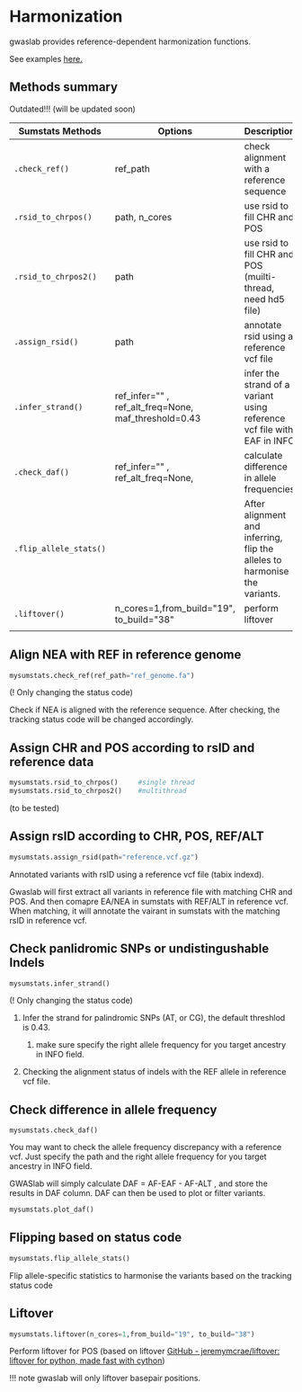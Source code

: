 # Harmonization

gwaslab provides reference-dependent harmonization functions.

See examples [here.](https://cloufield.github.io/gwaslab/harmonization_workflow/)

## Methods summary
Outdated!!! (will be updated soon)

| Sumstats Methods       | Options                                               | Description                                                                |
| ---------------------- | ----------------------------------------------------- | -------------------------------------------------------------------------- |
| `.check_ref()`         | ref_path                                              | check alignment with a reference sequence                                  |
| `.rsid_to_chrpos()`    | path, n_cores                                         | use rsid to fill CHR and POS                                               |
| `.rsid_to_chrpos2()`   | path                                                  | use rsid to fill CHR and POS (muilti-thread, need hd5 file)                |
| `.assign_rsid()`       | path                                                  | annotate rsid using a reference vcf file                                   |
| `.infer_strand()`      | ref_infer="" , ref_alt_freq=None,  maf_threshold=0.43 | infer the strand of a variant using reference vcf file with EAF in INFO    |
| `.check_daf()`         | ref_infer="" , ref_alt_freq=None,                     | calculate difference in allele frequencies                                 |
| `.flip_allele_stats()` |                                                       | After alignment and inferring, flip the alleles to harmonise the variants. |
| `.liftover()`          | n_cores=1,from_build="19", to_build="38"              | perform liftover                                                           |
|                        |                                                       |                                                                            |

## Align NEA with REF in reference genome

```python
mysumstats.check_ref(ref_path="ref_genome.fa")
```

(! Only changing the status code) 

Check if NEA is aligned with the reference sequence. After checking, the tracking status code will be changed accordingly.   

## Assign CHR and POS according to rsID and reference data

```python
mysumstats.rsid_to_chrpos()     #single thread
mysumstats.rsid_to_chrpos2()    #multithread
```

(to be tested)

## Assign rsID according to CHR, POS, REF/ALT

```python
mysumstats.assign_rsid(path="reference.vcf.gz")
```

Annotated variants with rsID using a reference vcf file (tabix indexd).

Gwaslab will first extract all variants in reference file with matching CHR and POS. And then comapre EA/NEA in sumstats with REF/ALT in reference vcf. When matching, it will annotate the vairant in sumstats with the matching rsID in reference vcf.  

## Check panlidromic SNPs or undistingushable Indels

```python
mysumstats.infer_strand()
```

(! Only changing the status code)

1. Infer the strand for palindromic SNPs (AT, or CG), the default threshlod is 0.43. 
   
   1. make sure specify the right allele frequency for you target ancestry in INFO field.

2. Checking the alignment status of  indels with the REF allele in reference vcf file.

## Check difference in allele frequency

```
mysumstats.check_daf()
```

You may want to check the allele frequency discrepancy with a reference vcf. Just specify the path and the right allele frequency for you target ancestry in INFO field.

GWASlab will simply calculate DAF = AF-EAF - AF-ALT , and store the results in DAF column. DAF can then be used to plot or filter variants.

```python
mysumstats.plot_daf()
```

## Flipping based on status code

```python
mysumstats.flip_allele_stats()
```

Flip allele-specific statistics to harmonise the variants based on the tracking status code

## Liftover

```python
mysumstats.liftover(n_cores=1,from_build="19", to_build="38")
```

Perform liftover for POS (based on liftover [GitHub - jeremymcrae/liftover: liftover for python, made fast with cython](https://github.com/jeremymcrae/liftover))

!!! note
    gwaslab will only liftover basepair positions. 
